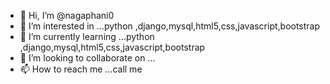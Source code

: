 - 👋 Hi, I’m @nagaphani0
- 👀 I’m interested in ...python ,django,mysql,html5,css,javascript,bootstrap
- 🌱 I’m currently learning ...python ,django,mysql,html5,css,javascript,bootstrap
- 💞️ I’m looking to collaborate on ...
- 📫 How to reach me ...call me

<!---
nagaphani0/nagaphani0 is a ✨ special ✨ repository because its `README.md` (this file) appears on your GitHub profile.
You can click the Preview link to take a look at your changes.
--->
